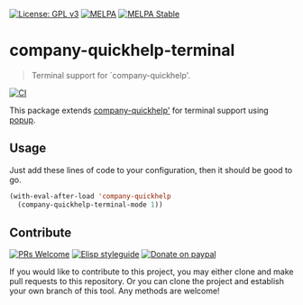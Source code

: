 [![License: GPL v3](https://img.shields.io/badge/License-GPL%20v3-blue.svg)](https://www.gnu.org/licenses/gpl-3.0)
[![MELPA](https://melpa.org/packages/company-quickhelp-terminal-badge.svg)](https://melpa.org/#/company-quickhelp-terminal)
[![MELPA Stable](https://stable.melpa.org/packages/company-quickhelp-terminal-badge.svg)](https://stable.melpa.org/#/company-quickhelp-terminal)

# company-quickhelp-terminal
> Terminal support for `company-quickhelp'.

[![CI](https://github.com/jcs-elpa/company-quickhelp-terminal/actions/workflows/test.yml/badge.svg)](https://github.com/jcs-elpa/company-quickhelp-terminal/actions/workflows/test.yml)

This package extends [company-quickhelp'](https://github.com/expez/company-quickhelp)
for terminal support using [popup](https://github.com/auto-complete/popup-el).

## Usage

Just add these lines of code to your configuration, then it should be good to go.

```el
(with-eval-after-load 'company-quickhelp
  (company-quickhelp-terminal-mode 1))
```

## Contribute

[![PRs Welcome](https://img.shields.io/badge/PRs-welcome-brightgreen.svg)](http://makeapullrequest.com)
[![Elisp styleguide](https://img.shields.io/badge/elisp-style%20guide-purple)](https://github.com/bbatsov/emacs-lisp-style-guide)
[![Donate on paypal](https://img.shields.io/badge/paypal-donate-1?logo=paypal&color=blue)](https://www.paypal.me/jcs090218)

If you would like to contribute to this project, you may either
clone and make pull requests to this repository. Or you can
clone the project and establish your own branch of this tool.
Any methods are welcome!
